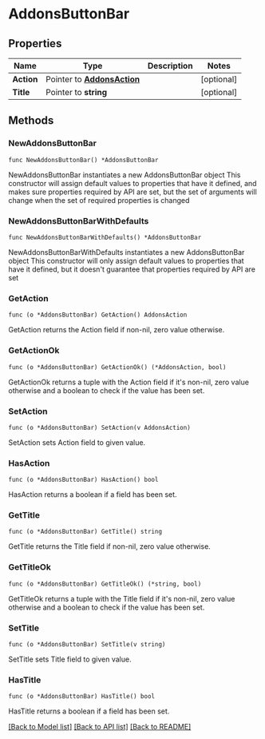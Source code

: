 # AddonsButtonBar

## Properties

Name | Type | Description | Notes
------------ | ------------- | ------------- | -------------
**Action** | Pointer to [**AddonsAction**](AddonsAction.md) |  | [optional] 
**Title** | Pointer to **string** |  | [optional] 

## Methods

### NewAddonsButtonBar

`func NewAddonsButtonBar() *AddonsButtonBar`

NewAddonsButtonBar instantiates a new AddonsButtonBar object
This constructor will assign default values to properties that have it defined,
and makes sure properties required by API are set, but the set of arguments
will change when the set of required properties is changed

### NewAddonsButtonBarWithDefaults

`func NewAddonsButtonBarWithDefaults() *AddonsButtonBar`

NewAddonsButtonBarWithDefaults instantiates a new AddonsButtonBar object
This constructor will only assign default values to properties that have it defined,
but it doesn't guarantee that properties required by API are set

### GetAction

`func (o *AddonsButtonBar) GetAction() AddonsAction`

GetAction returns the Action field if non-nil, zero value otherwise.

### GetActionOk

`func (o *AddonsButtonBar) GetActionOk() (*AddonsAction, bool)`

GetActionOk returns a tuple with the Action field if it's non-nil, zero value otherwise
and a boolean to check if the value has been set.

### SetAction

`func (o *AddonsButtonBar) SetAction(v AddonsAction)`

SetAction sets Action field to given value.

### HasAction

`func (o *AddonsButtonBar) HasAction() bool`

HasAction returns a boolean if a field has been set.

### GetTitle

`func (o *AddonsButtonBar) GetTitle() string`

GetTitle returns the Title field if non-nil, zero value otherwise.

### GetTitleOk

`func (o *AddonsButtonBar) GetTitleOk() (*string, bool)`

GetTitleOk returns a tuple with the Title field if it's non-nil, zero value otherwise
and a boolean to check if the value has been set.

### SetTitle

`func (o *AddonsButtonBar) SetTitle(v string)`

SetTitle sets Title field to given value.

### HasTitle

`func (o *AddonsButtonBar) HasTitle() bool`

HasTitle returns a boolean if a field has been set.


[[Back to Model list]](../README.md#documentation-for-models) [[Back to API list]](../README.md#documentation-for-api-endpoints) [[Back to README]](../README.md)



